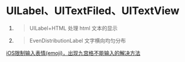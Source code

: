 # UILabel、UITextFiled、UITextView

1. > UILabel+HTML   处理 html 文本的显示

2. > EvenDistributionLabel  文字横向均匀分布

[iOS限制输入表情(emoji)，出现九宫格不能输入的解决方法](https://www.jianshu.com/p/d0f6c62b57e1)